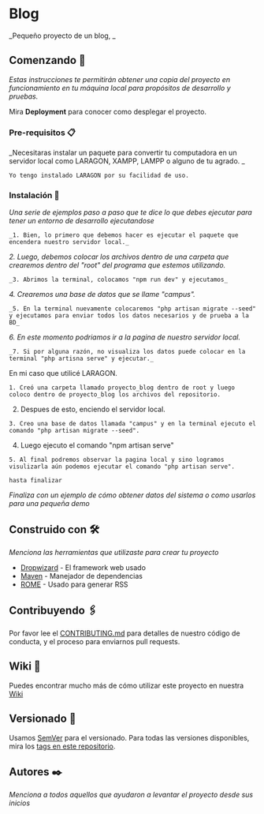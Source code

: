 # Blog

_Pequeño proyecto de un blog, _

## Comenzando 🚀

_Estas instrucciones te permitirán obtener una copia del proyecto en funcionamiento en tu máquina local para propósitos de desarrollo y pruebas._

Mira **Deployment** para conocer como desplegar el proyecto.


### Pre-requisitos 📋

_Necesitaras instalar un paquete para convertir tu computadora en un servidor local como LARAGON, XAMPP, LAMPP o alguno de tu agrado. _
```
Yo tengo instalado LARAGON por su facilidad de uso.
```

### Instalación 🔧

_Una serie de ejemplos paso a paso que te dice lo que debes ejecutar para tener un entorno de desarrollo ejecutandose_

```
_1. Bien, lo primero que debemos hacer es ejecutar el paquete que encendera nuestro servidor local._

```
_2. Luego, debemos colocar los archivos dentro de una carpeta que crearemos dentro del "root" del programa que estemos utilizando._

```
_3. Abrimos la terminal, colocamos "npm run dev" y ejecutamos_

```
_4. Crearemos una base de datos que se llame "campus"._

```
_5. En la terminal nuevamente colocaremos "php artisan migrate --seed" y ejecutamos para enviar todos los datos necesarios y de prueba a la BD_

```
_6. En este momento podriamos ir a la pagina de nuestro servidor local._

```
_7. Si por alguna razón, no visualiza los datos puede colocar en la terminal "php artisna serve" y ejecutar._

```
En mi caso que utilicé LARAGON.

```
1. Creó una carpeta llamado proyecto_blog dentro de root y luego coloco dentro de proyecto_blog los archivos del repositorio.

```
2. Despues de esto, enciendo el servidor local.

```
3. Creo una base de datos llamada "campus" y en la terminal ejecuto el comando "php artisan migrate --seed".

```
4. Luego ejecuto el comando "npm artisan serve"

```
5. Al final podremos observar la pagina local y sino logramos visulizarla aún podemos ejecutar el comando "php artisan serve".

```


```
hasta finalizar
```

_Finaliza con un ejemplo de cómo obtener datos del sistema o como usarlos para una pequeña demo_


## Construido con 🛠️

_Menciona las herramientas que utilizaste para crear tu proyecto_

* [Dropwizard](http://www.dropwizard.io/1.0.2/docs/) - El framework web usado
* [Maven](https://maven.apache.org/) - Manejador de dependencias
* [ROME](https://rometools.github.io/rome/) - Usado para generar RSS

## Contribuyendo 🖇️

Por favor lee el [CONTRIBUTING.md](https://gist.github.com/villanuevand/xxxxxx) para detalles de nuestro código de conducta, y el proceso para enviarnos pull requests.

## Wiki 📖

Puedes encontrar mucho más de cómo utilizar este proyecto en nuestra [Wiki](https://github.com/tu/proyecto/wiki)

## Versionado 📌

Usamos [SemVer](http://semver.org/) para el versionado. Para todas las versiones disponibles, mira los [tags en este repositorio](https://github.com/tu/proyecto/tags).

## Autores ✒️

_Menciona a todos aquellos que ayudaron a levantar el proyecto desde sus inicios_

